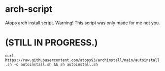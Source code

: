 # arch-script
 Atops arch install script. Warning! This script was only made for me not you.

# (STILL IN PROGRESS.)

 ```curl https://raw.githubusercontent.com/atops93/archinstall/main/autoinstall.sh -o autoinstall.sh && sh autoinstall.sh```
